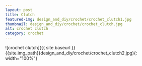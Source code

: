 ```yaml
---
layout: post
title: Clutch
featured-img: design_and_diy/crochet/crochet_clutch1.jpg
thumbnail: design_and_diy/crochet/crochet_clutch.jpg
alt: crochet clutch
category: crochet
---
```


![crochet clutch]({{ site.baseurl }}{{site.img_path}}design_and_diy/crochet/crochet_clutch2.jpg){: width="100%"}
